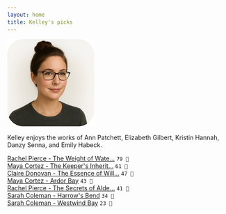 ```yaml
---
layout: home
title: Kelley's picks
---
```


![Kelley](/assets/kelley.png)

Kelley enjoys the works of Ann Patchett, Elizabeth Gilbert, Kristin Hannah, Danzy Senna, and Emily Habeck.

[Rachel Pierce - The Weight of Wate…](/works/Rachel-Pierce-The-Weight-of-Water-Music.html) `79 🩷`  
[Maya Cortez - The Keeper's Inherit…](/works/Maya-Cortez-The-Keeper's-Inheritance.html) `61 🩷`  
[Claire Donovan - The Essence of Will…](/works/Claire-Donovan-The-Essence-of-Willowbrook.html) `47 🧡`  
[Maya Cortez - Ardor Bay](/works/Maya-Cortez-Ardor-Bay.html) `43 🧡`  
[Rachel Pierce - The Secrets of Alde…](/works/Rachel-Pierce-The-Secrets-of-Alderwood-Hall.html) `41 🧡`  
[Sarah Coleman - Harrow's Bend](/works/Sarah-Coleman-Harrows-Bend.html) `34 💛`  
[Sarah Coleman - Westwind Bay](/works/Sarah-Coleman-Westwind-Bay.html) `23 💛`  
